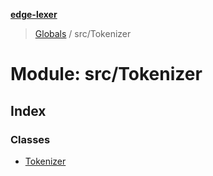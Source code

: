 **[edge-lexer](../README.md)**

> [Globals](../README.md) / src/Tokenizer

# Module: src/Tokenizer

## Index

### Classes

* [Tokenizer](../classes/src_tokenizer.tokenizer.md)
